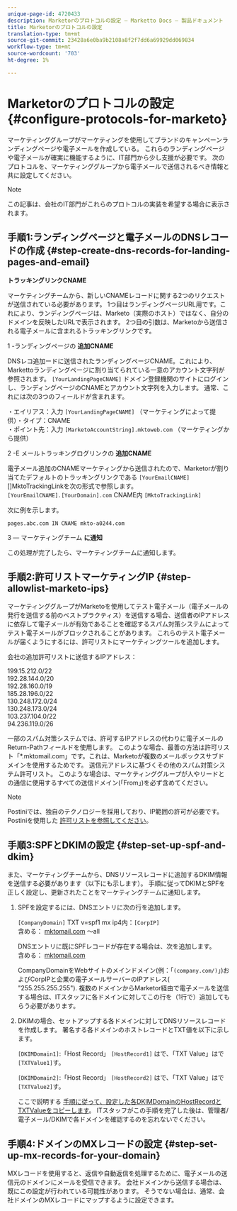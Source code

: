 ```yaml
---
unique-page-id: 4720433
description: Marketorのプロトコルの設定 — Marketto Docs — 製品ドキュメント
title: Marketorのプロトコルの設定
translation-type: tm+mt
source-git-commit: 23428a6e0ba9b2108a8f2f7dd6a69929dd069834
workflow-type: tm+mt
source-wordcount: '703'
ht-degree: 1%

---
```



# Marketorのプロトコルの設定 {#configure-protocols-for-marketo}

マーケティンググループがマーケティングを使用してブランドのキャンペーンランディングページや電子メールを作成している。 これらのランディングページや電子メールが確実に機能するように、IT部門から少し支援が必要です。 次のプロトコルを、マーケティンググループから電子メールで送信されるべき情報と共に設定してください。

>[!NOTE]
>
>この記事は、会社のIT部門がこれらのプロトコルの実装を希望する場合に表示されます。

## 手順1:ランディングページと電子メールのDNSレコードの作成 {#step-create-dns-records-for-landing-pages-and-email}

**トラッキングリンクCNAME**

マーケティングチームから、新しいCNAMEレコードに関する2つのリクエストが送信されている必要があります。 1つ目はランディングページURL用です。これにより、ランディングページは、Marketo（実際のホスト）ではなく、自分のドメインを反映したURLで表示されます。 2つ目の引数は、Marketoから送信される電子メールに含まれるトラッキングリンクです。

1 -ランディングページの **追加CNAME**

DNSレコ追加ードに送信されたランディングページCNAME。これにより、Markettoランディングページに割り当てられている一意のアカウント文字列が参照されます。 `[YourLandingPageCNAME]` ドメイン登録機関のサイトにログインし、ランディングページのCNAMEとアカウント文字列を入力します。 通常、これには次の3つのフィールドが含まれます。

・エイリアス：入力 `[YourLandingPageCNAME]` （マーケティングによって提供）・タイプ：CNAME\
・ポイント先：入力 `[MarketoAccountString].mktoweb.com` （マーケティングから提供）

2 -E メールトラッキングログリンクの **追加CNAME**

電子メール追加のCNAMEマーケティングから送信されたので、Marketorが割り当てたデフォルトのトラッキングリンクである `[YourEmailCNAME]`[]MktoTrackingLinkを次の形式で参照します。\
`[YourEmailCNAME].[YourDomain].com` CNAME内 `[MktoTrackingLink]`

次に例を示します。

`pages.abc.com IN CNAME mkto-a0244.com`

3 — マーケティングチーム **に通知**

この処理が完了したら、マーケティングチームに通知します。

## 手順2:許可リストマーケティングIP {#step-allowlist-marketo-ips}

マーケティンググループがMarketoを使用してテスト電子メール（電子メールの発行を送信する前のベストプラクティス）を送信する場合、送信者のIPアドレスに依存して電子メールが有効であることを確認するスパム対策システムによってテスト電子メールがブロックされることがあります。 これらのテスト電子メールが届くようにするには、許可リストにマーケティングツールを追加します。

会社の追加許可リストに送信するIPアドレス：

199.15.212.0/22\
192.28.144.0/20\
192.28.160.0/19\
185.28.196.0/22\
130.248.172.0/24\
130.248.173.0/24\
103.237.104.0/22\
94.236.119.0/26

一部のスパム対策システムでは、許可するIPアドレスの代わりに電子メールのReturn-Pathフィールドを使用します。 このような場合、最善の方法は許可リスト「*.mktomail.com」です。これは、Marketoが複数のメールボックスサブドメインを使用するためです。 送信元アドレスに基づくその他のスパム対策システム許可リスト。 このような場合は、マーケティンググループが人やリードとの通信に使用するすべての送信ドメイン(「From」)を必ず含めてください。

>[!NOTE]
>
>Postiniでは、独自のテクノロジーを採用しており、IP範囲の許可が必要です。 Postiniを使用した [許可リストを参照してください](http://nation.marketo.com/docs/DOC-1066)。

## 手順3:SPFとDKIMの設定 {#step-set-up-spf-and-dkim}

また、マーケティングチームから、DNSリソースレコードに追加するDKIM情報を送信する必要があります（以下にも示します）。 手順に従ってDKIMとSPFを正しく設定し、更新されたことをマーケティングチームに通知します。

1. SPFを設定するには、DNSエントリに次の行を追加します。

   `[CompanyDomain]` TXT v=spf1 mx ip4内：`[CorpIP]`\
   含める： [mktomail.com](http://mktomail.com/) ～all

   DNSエントリに既にSPFレコードが存在する場合は、次を追加します。\
   含める： [mktomail.com](http://mktomail.com)

   CompanyDomainをWebサイトのメインドメイン(例：「`(company.com/)`」)およびCorpIPと企業の電子メールサーバーのIPアドレス( &quot;255.255.255.255&quot;). 複数のドメインからMarketor経由で電子メールを送信する場合は、ITスタッフに各ドメインに対してこの行を（1行で）追加してもらう必要があります。

1. DKIMの場合、セットアップする各ドメインに対してDNSリソースレコードを作成します。 署名する各ドメインのホストレコードとTXT値を以下に示します。

   `[DKIMDomain1]`:「Host Record」 `[HostRecord1]` はで、「TXT Value」はで `[TXTValue1]`す。

   `[DKIMDomain2]`:「Host Record」 `[HostRecord2]` はで、「TXT Value」はで `[TXTValue2]`す。

   ここで説明する [手順に従って、設定した各DKIMDomainのHostRecordとTXTValueをコピーします](https://docs.marketo.com/display/public/DOCS/Set+up+a+Custom+DKIM+Signature)。 ITスタッフがこの手順を完了した後は、管理者/電子メール/DKIMで各ドメインを確認するのを忘れないでください。

## 手順4:ドメインのMXレコードの設定 {#step-set-up-mx-records-for-your-domain}

MXレコードを使用すると、返信や自動返信を処理するために、電子メールの送信元のドメインにメールを受信できます。 会社ドメインから送信する場合は、既にこの設定が行われている可能性があります。 そうでない場合は、通常、会社ドメインのMXレコードにマップするように設定できます。
